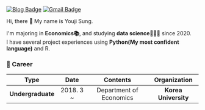 [![Blog Badge](http://img.shields.io/badge/-chloesung-black?style=flat-square&logo=github&link=https://github.com/chloesung)](https://github.com/chloesung) 
[![Gmail Badge](https://img.shields.io/badge/-Gmail-d14836?style=flat-square&logo=Gmail&logoColor=white&link=mailto:chloesung@korea.ac.kr)](mailto:chloesung@korea.ac.kr)


Hi, there 👋 My name is Youji Sung.  

I'm majoring in **Economics📚**, and studying **data science👩🏻‍💻** since 2020.  
I have several project experiences using **Python(My most confident language)** and R.  

### 🤍 Career

| **Type** | **Date** | **Contents** | **Organization** |
|:--------:|:--------:|:--------:|:--------:|
| **Undergraduate** | 2018. 3 ~ | Department of Economics| **Korea University** |

